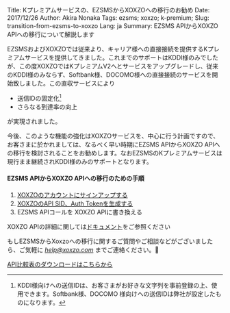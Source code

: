 Title: Kプレミアムサービスの、EZSMSからXOXZOへの移行のお勧め
Date: 2017/12/26
Author: Akira Nonaka
Tags: ezsms; xoxzo; k-premium;
Slug: transition-from-ezsms-to-xoxzo
Lang: ja
Summary: EZSMS APIからXOXZO APIへの移行について解説します

EZSMSおよびXOXZOでは従来より、キャリア様への直接接続を提供するKプレミアムサービスを提供してきました。これまでのサポートはKDDI様のみでしたが、この度XOXZOではKプレミアムV2へとサービスをアップグレードし、従来のKDDI様のみならず、Softbank様、DOCOMO様への直接接続のサービスを開始致しました。この直収サービスにより

- 送信IDの固定化[^1]
- さらなる到達率の向上

が実現されました。

今後、このような機能の強化はXOXZOサービスを、中心に行う計画ですので、お客さまに於かれましては、なるべく早い時期にEZSMS APIからXOXZO APIへの移行を検討されることをお勧めします。なおEZSMSのKプレミアムサービスは現行まま継続されKDDI様のみのサポートとなります。

#### EZSMS APIからXOXZO APIへの移行のための手順

1. [XOXZOのアカウントにサインアップする](https://www.xoxzo.com/ja/accounts/signup/)
1. [XOXZOのAPI SID、Auth Tokenを生成する](https://www.xoxzo.com/ja/you/profile/)
1. EZSMS APIコールを XOXZO APIに書き換える

XOXZO APIの詳細に関しては[ドキュメント](http://docs.xoxzo.com/ja/)をご参照ください

もしEZSMSからXoxzoへの移行に関するご質問やご相談などがございましたら、ご気軽に *help@xoxzo.com* までご連絡ください。

[API比較表のダウンロードはこちらから]({filename}/images/pdf/EZSMS−XOXZO−API比較表.pdf)

[^1]:KDDI様向けへの送信IDは、お客さまがお好きな文字列を事前登録の上、使用できます。Softbank様、DOCOMO 様向けへの送信IDは弊社が設定したものになります。


